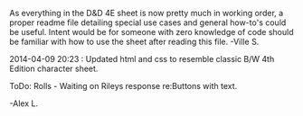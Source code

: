 
As everything in the D&D 4E sheet is now pretty much in working order, a proper readme file detailing special use cases and general how-to's could be useful. Intent would be for someone with zero knowledge of code should be familiar with how to use the sheet after reading this file. -Ville S.

2014-04-09 20:23 :
Updated html and css to resemble classic B/W 4th Edition character sheet.

ToDo:
Rolls - Waiting on Rileys response re:Buttons with text.

-Alex L.
